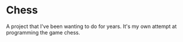 # Chess
A project that I've been wanting to do for years. It's my own attempt at programming the game chess. 
